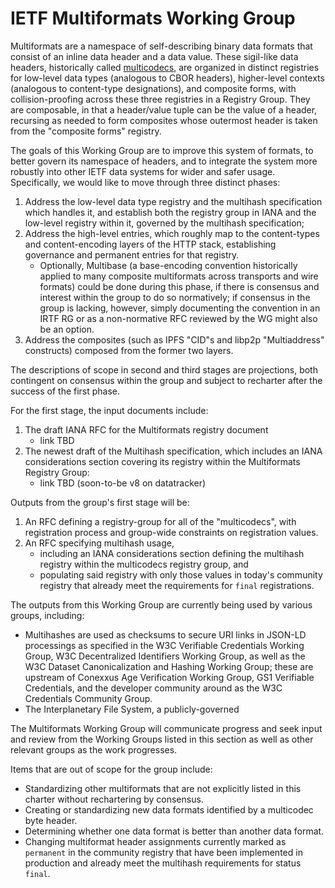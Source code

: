 # IETF Multiformats Working Group

Multiformats are a namespace of self-describing binary data formats that consist
of an inline data header and a data value. These sigil-like data headers,
 historically called [multicodecs][1], are organized in distinct registries for
low-level data types (analogous to CBOR headers), higher-level contexts
(analogous to content-type designations), and composite forms, with
collision-proofing across these three registries in a Registry Group. They are
composable, in that a header/value tuple can be the value of a header, recursing
as needed to form composites whose outermost header is taken from the "composite
forms" registry.

The goals of this Working Group are to improve this system of formats, to better
govern its namespace of headers, and to integrate the system more robustly into
other IETF data systems for wider and safer usage. Specifically, we would like to move through three distinct phases:

1. Address the low-level data type registry and the multihash specification
   which handles it, and establish both the registry group in IANA and the
   low-level registry within it, governed by the multihash specification;
2. Address the high-level entries, which roughly map to the content-types and
   content-encoding layers of the HTTP stack, establishing governance and
   permanent entries for that registry.
   * Optionally, Multibase (a base-encoding convention historically applied to
     many composite multiformats across transports and wire formats) could be
     done during this phase, if there is consensus and interest within the group
     to do so normatively; if consensus in the group is lacking, however, simply
     documenting the convention in an IRTF RG or as a non-normative RFC reviewed
     by the WG might also be an option.
3. Address the composites (such as IPFS "CID"s and libp2p "Multiaddress"
   constructs) composed from the former two layers.

The descriptions of scope in second and third stages are projections, both
contingent on consensus within the group and subject to recharter after the
success of the first phase.

For the first stage, the input documents include:

1. The draft IANA RFC for the Multiformats registry document
   * link TBD
2. The newest draft of the Multihash specification, which includes an IANA
   considerations section covering its registry within the Multiformats Registry
   Group:
   * link TBD (soon-to-be v8 on datatracker)

Outputs from the group's first stage will be:

1. An RFC defining a registry-group for all of the "multicodecs", with
   registration process and group-wide constraints on registration values.
2. An RFC specifying multihash usage,
   * including an IANA considerations section defining the multihash registry
   within the multicodecs registry group, and
   * populating said registry with only those values in today's community
   registry that already meet the requirements for `final` registrations.

The outputs from this Working Group are currently being used by various groups,
including:

* Multihashes are used as checksums to secure URI links in JSON-LD processings
  as specified in the W3C Verifiable Credentials Working Group, W3C
  Decentralized Identifiers Working Group, as well as the W3C Dataset
  Canonicalization and Hashing Working Group; these are upstream of Conexxus Age
  Verification Working Group,  GS1 Verifiable Credentials, and the developer
  community around as the W3C Credentials Community Group.
* The Interplanetary File System, a publicly-governed 

The Multiformats Working Group will communicate progress and seek input and
review from the Working Groups listed in this section as well as other relevant
groups as the work progresses.

Items that are out of scope for the group include:

* Standardizing other multiformats that are not explicitly listed in this
  charter without rechartering by consensus.
* Creating or standardizing new data formats identified by a multicodec byte
  header.
* Determining whether one data format is better than another data format.
* Changing multiformat header assignments currently marked as `permanent` in the
  community registry that have been implemented in production and already meet
  the multihash requirements for status `final`.

[1]: https://ipfs.io/ipfs/QmXec1jjwzxWJoNbxQF5KffL8q6hFXm9QwUGaa3wKGk6dT/#title=Multicodecs&src=https://raw.githubusercontent.com/multiformats/multicodec/master/table.csv